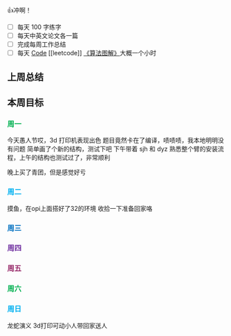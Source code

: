 👍冲啊！
- [ ] 每天 100 字练字
- [ ] 每天中英文论文各一篇
- [ ] 完成每周工作总结
- [ ] 每天 [Code](https://leetcode.cn/studyplan/top-interview-150/) [[leetcode]] [《算法图解》](https://www.bilibili.com/video/BV1PN4y1Q73P/?spm_id_from=333.788&vd_source=d3ee14ef6a5aeafdb4ae42baa01c2793)大概一个小时
## 上周总结

  

## 本周目标

  

### <font color="#00b050">周一</font>

今天愚人节哎，3d 打印机表现出色
题目竟然卡在了编译，啧啧啧，我本地明明没有问题
简单画了个新的结构，测试下吧
下午带着 sjh 和 dyz 熟悉整个臂的安装流程，上午的结构也测试过了，非常顺利

晚上买了青团，但是感觉好亏
### <font color="#00b0f0">周二</font>

摸鱼，在opi上面搭好了32的环境
收拾一下准备回家咯
  

### <font color="#0070c0">周三</font>

  

### <font color="#7030a0">周四</font>

  

### <font color="#972969">周五</font>

  

### <font color="#00b050">周六</font>

  

### <font color="#00b0f0">周日</font>

龙蛇演义
3d打印可动小人带回家送人